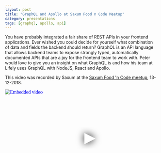 ```yaml
---
layout: post
title: "GraphQL and Apollo at Saxum Food n Code Meetup"
category: presentations
tags: [graphql, apollo, api]
---
```

You have probably integrated a fair share of REST APIs in your frontend applications. Ever wished you could decide for yourself what combination of data and fields the backend should return? GraphQL is an API language that allows backend teams to expose strongly typed, automatically documented APIs that are a joy for the frontend team to work with. Peter would love to give you an insight on what GraphQL is and how his team at Lifely uses GraphQL with NodeJS, React and Apollo.

This video was recorded by Saxum at the [Saxum Food 'n Code meetup](https://www.meetup.com/Food-n-Code/events/256265403/), 13-12-2018.

<iframe
  width="560"
  height="315"
  src="https://www.youtube.com/embed/E1tp5-NDrOw"
  srcdoc="<style>*{padding:0;margin:0;overflow:hidden}html,body{height:100%}img,span{position:absolute;width:100%;top:0;bottom:0;margin:auto}span{height:1.5em;text-align:center;font:48px/1.5 sans-serif;color:white;text-shadow:0 0 0.5em black}</style><a href=https://www.youtube.com/embed/E1tp5-NDrOw?autoplay=1><img src=https://img.youtube.com/vi/E1tp5-NDrOw/hqdefault.jpg alt='Embedded video'><span>▶</span></a>"
  frameborder="0"
  allow="accelerometer; autoplay; encrypted-media; gyroscope; picture-in-picture"
  allowfullscreen
  title="Embedded video"
></iframe>

